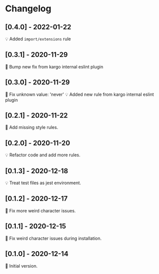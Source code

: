 # Changelog

## [0.4.0] - 2022-01-22

💡 Added `import/extensions` rule

## [0.3.1] - 2020-11-29

🔧 Bump new fix from kargo internal eslint plugin

## [0.3.0] - 2020-11-29

🔧 Fix unknown value: 'never'
💡 Added new rule from kargo internal eslint plugin

## [0.2.1] - 2020-11-22

🔧 Add missing style rules.

## [0.2.0] - 2020-11-20

💡 Refactor code and add more rules.

## [0.1.3] - 2020-12-18

💡 Treat test files as jest environment.

## [0.1.2] - 2020-12-17

🔧 Fix more weird character issues.

## [0.1.1] - 2020-12-15

🔧 Fix weird character issues during installation.

## [0.1.0] - 2020-12-14

🚀 Initial version.
